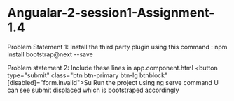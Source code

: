# Angualar-2-session1-Assignment-1.4

Problem Statement 1:
   Install the third party plugin using this command : npm install bootstrap@next --save
   
   
Problem statement 2:
     Include these lines in app.component.html
           <button type="submit" class="btn btn-primary btn-lg btnblock"
           [disabled]="form.invalid">Su
     Run the project using ng serve command 
     U can see submit displaced which is bootstraped accordingly 
